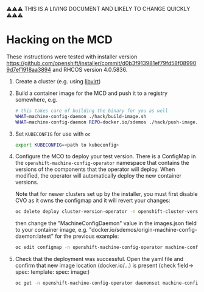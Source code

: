 ⚠⚠⚠ THIS IS A LIVING DOCUMENT AND LIKELY TO CHANGE QUICKLY ⚠⚠⚠

# Hacking on the MCD

These instructions were tested with installer version https://github.com/openshift/installer/commit/d0b3f913981ef79fd58f089909d7ef1918aa3894 and RHCOS version 4.0.5836.

1. Create a cluster (e.g. using [libvirt](https://github.com/openshift/installer/blob/d0b3f913981ef79fd58f089909d7ef1918aa3894/Documentation/dev/libvirt-howto.md))

2. Build a container image for the MCD and push it to a registry somewhere, e.g.

   ```sh
   # this takes care of building the binary for you as well
   WHAT=machine-config-daemon ./hack/build-image.sh
   WHAT=machine-config-daemon REPO=docker.io/sdemos ./hack/push-image.sh
   ```

3. Set `KUBECONFIG` for use with `oc` 

   ```sh
   export KUBECONFIG=<path to kubeconfig>
   ```

4. Configure the MCO to deploy your test version. There is a ConfigMap in the
   `openshift-machine-config-operator` namespace that contains the versions of
   the components that the operator will deploy. When modified, the operator
   will automatically deploy the new container versions.

   Note that for newer clusters set up by the installer, you must first disable
   CVO as it owns the configmap and it will revert your changes:

   ```sh
   oc delete deploy cluster-version-operator -n openshift-cluster-version
   ```

   then change the "MachineConfigDaemon" value in the images.json field to your container image, e.g. "docker.io/sdemos/origin-machine-config-daemon:latest" for the previous example:

   ```sh
   oc edit configmap -n openshift-machine-config-operator machine-config-operator-images
   ```

5. Check that the deployment was successful. Open the yaml file and confirm that new image location (docker.io/...)
   is present (check field-> spec: template: spec: image:)
 
   ```sh
   oc get -n openshift-machine-config-operator daemonset machine-config-daemon -o yaml
   ```

